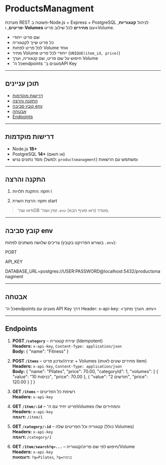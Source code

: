 # ProductsManagment

מערכת REST פשוטה ב-Node.js + Express + PostgreSQL לניהול **קטגוריות**, **פריטים**, ו-**Volumes** עם **מחירים** לכל שילוב פריט×Volume.

- שם פריט ייחודי  
- כל פריט שייך לקטגוריה  
- לכל פריט לפחות Volume אחד  
- מחיר Volume ייחודי לכל פריט (`UNIQUE(item_id, price)`)  
- חיפוש על שם פריט, שם קטגוריה, וערך Volume  
- כל ה־endpoints מוגנים ב־API Key  

---

## תוכן עניינים
- [דרישות מוקדמות](#דרישות-מוקדמות)
- [התקנה והרצה](#התקנה-והרצה)
- [קובץ סביבה env](#קובץ-סביבה-env)
- [אבטחה](#אבטחה)
- [Endpoints](#endpoints)

---

## דרישות מוקדמות
- Node.js **18+**  
- PostgreSQL **14+** (או תואם)  
- מסד נתונים נגיש (למשל: `productsmanagment`) ומשתמש עם הרשאות  

---

## התקנה והרצה
1) התקנת תלויות:
npm i



2) הרצת השרת:
npm start



> ודאו שה־DB זמין ושה־`.env` מוגדר (ראו סעיף הבא).  

---

## קובץ סביבה env
צריכים שלושה משתנים לפחות (בשורש הפרויקט בקובץ `.env`):

PORT

API_KEY

DATABASE_URL=postgres://USER:PASSWORD@localhost:5432/productsmanagment



---

## אבטחה
כל ה־endpoints מוגנים עם API Key דרך Header:
x-api-key: <הערך מתוך .env>



---

## Endpoints
1) **POST `/category`** – יצירת קטגוריה (Idempotent)  
   **Headers:** `x-api-key`, `Content-Type: application/json`  
   **Body:**
{ "name": "Fitness" }



2) **POST `/items`** – יצירה/עדכון פריט + Volumes (מחירים שונים לאותו item)  
**Headers:** `x-api-key`, `Content-Type: application/json`  
**Body:**
{
"name": "Pilates",
"price": 70.00,
"categoryId": 1,
"volumes": [
{ "value": "כניסות 10", "price": 70.00 },
{ "value": "חודשים 2", "price": 120.00 }
]
}


3) **GET `/items`** – רשימת כל הפריטים  
**Headers:** `x-api-key`

4) **GET `/item/:id`** – פריט יחיד עם ה־Volumes והמחירים שלו  
**Headers:** `x-api-key`  
**דוגמה:** `/item/1`

5) **GET `/category/:id`** – קטגוריה וכל הפריטים שלה (כולל Volumes)  
**Headers:** `x-api-key`  
**דוגמה:** `/category/1`

6) **GET `/item/search?q=...`** – חיפוש לפי שם פריט/קטגוריה/Volume  
**Headers:** `x-api-key`  
**דוגמאות:** `?q=Pilates`, `?q=כניסות`
